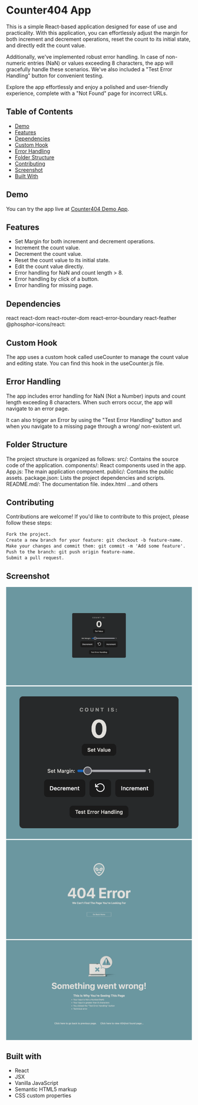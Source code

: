 # Counter404 App

This is a simple React-based application designed for ease of use and practicality. With this application, you can effortlessly adjust the margin for both increment and decrement operations, reset the count to its initial state, and directly edit the count value.

Additionally, we've implemented robust error handling. In case of non-numeric entries (NaN) or values exceeding 8 characters, the app will gracefully handle these scenarios. We've also included a "Test Error Handling" button for convenient testing.

Explore the app effortlessly and enjoy a polished and user-friendly experience, complete with a "Not Found" page for incorrect URLs.

## Table of Contents

- [Demo](#demo)
- [Features](#features)
- [Dependencies](#dependencies)
- [Custom Hook](#custom-hook)
- [Error Handling](#error-handling)
- [Folder Structure](#folder-structure)
- [Contributing](#contributing)
- [Screenshot](#screenshot)
- [Built With](#built-with)

## Demo

You can try the app live at [Counter404 Demo App](https://altschool-counter404.netlify.app/).

## Features

- Set Margin for both increment and decrement operations.
- Increment the count value.
- Decrement the count value.
- Reset the count value to its initial state.
- Edit the count value directly.
- Error handling for NaN and count length > 8.
- Error handling by click of a button.
- Error handling for missing page.

## Dependencies

react
react-dom
react-router-dom
react-error-boundary
react-feather
@phosphor-icons/react:

## Custom Hook

The app uses a custom hook called useCounter to manage the count value and editing state. You can find this hook in the useCounter.js file.

## Error Handling

The app includes error handling for NaN (Not a Number) inputs and count length exceeding 8 characters. When such errors occur, the app will navigate to an error page.

It can also trigger an Error by using the "Test Error Handling" button and when you navigate to a missing page through a wrong/ non-existent url.

## Folder Structure

The project structure is organized as follows: src/: Contains the source code of the application.
components/: React components used in the app.
App.js: The main application component.
public/: Contains the public assets.
package.json: Lists the project dependencies and scripts.
README.md/: The documentation file.
index.html
...and others

## Contributing

Contributions are welcome! If you'd like to contribute to this project, please follow these steps:

    Fork the project.
    Create a new branch for your feature: git checkout -b feature-name.
    Make your changes and commit them: git commit -m 'Add some feature'.
    Push to the branch: git push origin feature-name.
    Submit a pull request.

## Screenshot

![Desktop screenshot](./public/counter-desktop.png)
![Mobile screenshot](./public/counter.png)
![404 Error screenshot](./public/404.png)
![ErrorBoundary screenshot](./public/error.png)

## Built with

- React
- JSX
- Vanilla JavaScript
- Semantic HTML5 markup
- CSS custom properties
